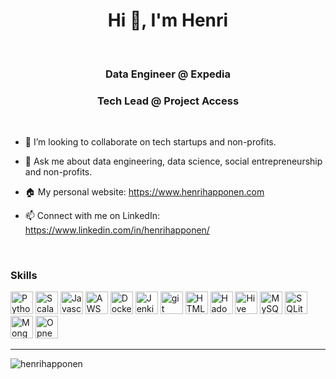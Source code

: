 <h1 align="center">Hi 👋, I'm Henri</h1>

<br/>

<h3 align="center">Data Engineer @ Expedia</h3>
<h3 align="center">Tech Lead @ Project Access</h3>

<br/>

- 👯 I’m looking to collaborate on tech startups and non-profits.

- 💬 Ask me about data engineering, data science, social entrepreneurship and non-profits.

- 🏠 My personal website: https://www.henrihapponen.com

- 📫 Connect with me on LinkedIn: https://www.linkedin.com/in/henrihapponen/

<br/>

<p align="left">
<h3 align="left">Skills</h3>
<p align="left">
  <a href="https://www.python.org/" target="_blank" rel="noreferrer"><img src="https://raw.githubusercontent.com/rahuldkjain/github-profile-readme-generator/master/src/images/icons/ProgrammingLanguages/python.svg" width="36" height="36" alt="Python" /></a>
  <a href="https://www.scala.org/" target="_blank" rel="noreferrer"><img src="https://raw.githubusercontent.com/rahuldkjain/github-profile-readme-generator/master/src/images/icons/ProgrammingLanguages/scala.svg" width="36" height="36" alt="Scala" /></a>
  <a href="https://www.javascript.com" target="_blank" rel="noreferrer"><img src="https://raw.githubusercontent.com/rahuldkjain/github-profile-readme-generator/master/src/images/icons/ProgrammingLanguages/javascript.svg" width="36" height="36" alt="Javascript" /></a>
  <a href="aws" target="_blank" rel="noreferrer"><img src="https://raw.githubusercontent.com/rahuldkjain/github-profile-readme-generator/master/src/images/icons/Devops/aws.svg" width="36" height="36" alt="AWS" /></a>
  <a href="docker" target="_blank" rel="noreferrer"><img src="https://raw.githubusercontent.com/rahuldkjain/github-profile-readme-generator/master/src/images/icons/Devops/docker.svg" width="36" height="36" alt="Docker" /></a>
  <a href="jenkins" target="_blank" rel="noreferrer"><img src="https://raw.githubusercontent.com/rahuldkjain/github-profile-readme-generator/master/src/images/icons/Devops/jenkins.svg" width="36" height="36" alt="Jenkin" /></a>
  <a href="git" target="_blank" rel="noreferrer"><img src="https://raw.githubusercontent.com/rahuldkjain/github-profile-readme-generator/master/src/images/icons/Other/git.svg" width="36" height="36" alt="git" /></a>
  <a href="https://developer.mozilla.org/en-US/docs/Glossary/HTML5" target="_blank" rel="noreferrer"><img src="https://raw.githubusercontent.com/rahuldkjain/github-profile-readme-generator/master/src/images/icons/FrontendDevelopment/html.svg" width="36" height="36" alt="HTML5" /></a>
  <a href="hadoop" target="_blank" rel="noreferrer"><img src="https://raw.githubusercontent.com/rahuldkjain/github-profile-readme-generator/master/src/images/icons/BackendDevelopment/hadoop.svg" width="36" height="36" alt="Hadoop" /></a>
  <a href="hive" target="_blank" rel="noreferrer"><img src="https://raw.githubusercontent.com/rahuldkjain/github-profile-readme-generator/master/src/images/icons/Database/hive.svg" width="36" height="36" alt="Hive" /></a>
  <a href="mysql" target="_blank" rel="noreferrer"><img src="https://raw.githubusercontent.com/rahuldkjain/github-profile-readme-generator/master/src/images/icons/Database/mysql.svg" width="36" height="36" alt="MySQL" /></a>
  <a href="sqlite" target="_blank" rel="noreferrer"><img src="https://raw.githubusercontent.com/rahuldkjain/github-profile-readme-generator/master/src/images/icons/Database/sqlite.svg" width="36" height="36" alt="SQLite" /></a>
  <a href="mongodb" target="_blank" rel="noreferrer"><img src="https://raw.githubusercontent.com/rahuldkjain/github-profile-readme-generator/master/src/images/icons/Database/mongodb.svg" width="36" height="36" alt="MongoDB" /></a>
  <a href="opencv" target="_blank" rel="noreferrer"><img src="https://raw.githubusercontent.com/rahuldkjain/github-profile-readme-generator/master/src/images/icons/AIML/opencv.svg" width="36" height="36" alt="OpneCV" /></a>
</p>


---

<p align="left"> <img src="https://komarev.com/ghpvc/?username=henrihapponen" alt="henrihapponen" /> </p>

